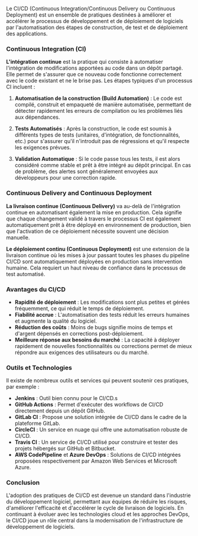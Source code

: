Le CI/CD (Continuous Integration/Continuous Delivery ou Continuous Deployment) est un ensemble de pratiques destinées à améliorer et accélérer le processus de développement et de déploiement de logiciels par l'automatisation des étapes de construction, de test et de déploiement des applications.

### Continuous Integration (CI)

**L'intégration continue** est la pratique qui consiste à automatiser l'intégration de modifications apportées au code dans un dépôt partagé. Elle permet de s'assurer que ce nouveau code fonctionne correctement avec le code existant et ne le brise pas. Les étapes typiques d'un processus CI incluent :

1. **Automatisation de la construction (Build Automation)** : Le code est compilé, construit et empaqueté de manière automatisée, permettant de détecter rapidement les erreurs de compilation ou les problèmes liés aux dépendances.
   
2. **Tests Automatisés** : Après la construction, le code est soumis à différents types de tests (unitaires, d'intégration, de fonctionnalités, etc.) pour s'assurer qu'il n'introduit pas de régressions et qu'il respecte les exigences prévues.
   
3. **Validation Automatique** : Si le code passe tous les tests, il est alors considéré comme stable et prêt à être intégré au dépôt principal. En cas de problème, des alertes sont généralement envoyées aux développeurs pour une correction rapide.

### Continuous Delivery and Continuous Deployment

**La livraison continue (Continuous Delivery)** va au-delà de l'intégration continue en automatisant également la mise en production. Cela signifie que chaque changement validé à travers le processus CI est également automatiquement prêt à être déployé en environnement de production, bien que l'activation de ce déploiement nécessite souvent une décision manuelle.

**Le déploiement continu (Continuous Deployment)** est une extension de la livraison continue où les mises à jour passant toutes les phases du pipeline CI/CD sont automatiquement déployées en production sans intervention humaine. Cela requiert un haut niveau de confiance dans le processus de test automatisé.

### Avantages du CI/CD

- **Rapidité de déploiement** : Les modifications sont plus petites et gérées fréquemment, ce qui réduit le temps de déploiement.
- **Fiabilité accrue** : L'automatisation des tests réduit les erreurs humaines et augmente la qualité du logiciel.
- **Réduction des coûts** : Moins de bugs signifie moins de temps et d'argent dépensés en corrections post-déploiement.
- **Meilleure réponse aux besoins du marché** : La capacité à déployer rapidement de nouvelles fonctionnalités ou corrections permet de mieux répondre aux exigences des utilisateurs ou du marché.

### Outils et Technologies

Il existe de nombreux outils et services qui peuvent soutenir ces pratiques, par exemple :

- **Jenkins** : Outil bien connu pour le CI/CD.s
- **GitHub Actions** : Permet d'exécuter des workflows de CI/CD directement depuis un dépôt GitHub.
- **GitLab CI** : Propose une solution intégrée de CI/CD dans le cadre de la plateforme GitLab.
- **CircleCI** : Un service en nuage qui offre une automatisation robuste de CI/CD.
- **Travis CI** : Un service de CI/CD utilisé pour construire et tester des projets hébergés sur GitHub et Bitbucket.
- **AWS CodePipeline** et **Azure DevOps** : Solutions de CI/CD intégrées proposées respectivement par Amazon Web Services et Microsoft Azure.

### Conclusion

L'adoption des pratiques de CI/CD est devenue un standard dans l'industrie du développement logiciel, permettant aux équipes de réduire les risques, d'améliorer l'efficacité et d'accélérer le cycle de livraison de logiciels. En continuant à évoluer avec les technologies cloud et les approches DevOps, le CI/CD joue un rôle central dans la modernisation de l'infrastructure de développement de logiciels.